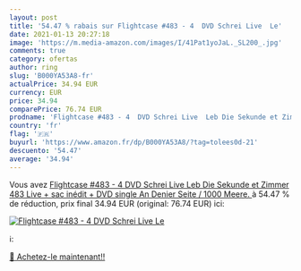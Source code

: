 ```yaml
---
layout: post
title: '54.47 % rabais sur Flightcase #483 - 4  DVD Schrei Live  Le'
date: 2021-01-13 20:27:18
image: 'https://m.media-amazon.com/images/I/41Pat1yoJaL._SL200_.jpg'
comments: true
category: ofertas
author: ring
slug: 'B000YA53A8-fr'
actualPrice: 34.94 EUR
currency: EUR
price: 34.94
comparePrice: 76.74 EUR
prodname: 'Flightcase #483 - 4  DVD Schrei Live  Leb Die Sekunde et Zimmer 483 Live + sac inédit + DVD single An Denier Seite / 1000 Meere. '
country: 'fr'
flag: '🇫🇷'
buyurl: 'https://www.amazon.fr/dp/B000YA53A8/?tag=tolees0d-21'
descuento: '54.47'
average: '34.94'
---
```


Vous avez [Flightcase #483 - 4  DVD Schrei Live  Leb Die Sekunde et Zimmer 483 Live + sac inédit + DVD single An Denier Seite / 1000 Meere. ](https://www.amazon.fr/dp/B000YA53A8/?tag=tolees0d-21)  à  54.47 % de réduction, prix final  34.94 EUR (original: 76.74 EUR) ici:

[![Flightcase #483 - 4  DVD Schrei Live  Le](https://m.media-amazon.com/images/I/41Pat1yoJaL._SL200_.jpg)](https://www.amazon.fr/dp/B000YA53A8/?tag=tolees0d-21)

ℹ️:


[🛒 Achetez-le maintenant!!](https://www.amazon.fr/dp/B000YA53A8/?tag=tolees0d-21)
